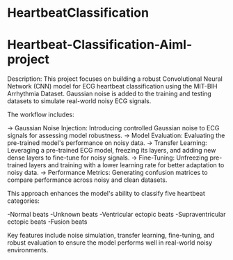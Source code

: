 # HeartbeatClassification
# Heartbeat-Classification-Aiml-project
Description:
This project focuses on building a robust Convolutional Neural Network (CNN) model for ECG heartbeat classification using the MIT-BIH Arrhythmia Dataset. Gaussian noise is added to the training and testing datasets to simulate real-world noisy ECG signals. 

The workflow includes:

-> Gaussian Noise Injection: Introducing controlled Gaussian noise to ECG signals for assessing model robustness.
-> Model Evaluation: Evaluating the pre-trained model's performance on noisy data.
-> Transfer Learning: Leveraging a pre-trained ECG model, freezing its layers, and adding new dense layers to fine-tune for noisy signals.
-> Fine-Tuning: Unfreezing pre-trained layers and training with a lower learning rate for better adaptation to noisy data.
-> Performance Metrics: Generating confusion matrices to compare performance across noisy and clean datasets.

This approach enhances the model's ability to classify five heartbeat categories:

-Normal beats
-Unknown beats
-Ventricular ectopic beats
-Supraventricular ectopic beats
-Fusion beats

Key features include noise simulation, transfer learning, fine-tuning, and robust evaluation to ensure the model performs well in real-world noisy environments.
#

